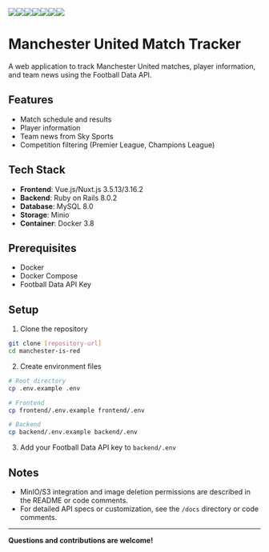 <img src="https://img.shields.io/badge/-Vue.js-4FC08D.svg?logo=vue.js&style=plastic"><img src="https://img.shields.io/badge/-Nuxt.js-00C58E.svg?logo=nuxt.js&style=plastic"><img src="https://img.shields.io/badge/-Ruby-CC342D.svg?logo=ruby&style=plastic"><img src="https://img.shields.io/badge/-Rails-CC0000.svg?logo=rails&style=plastic"><img src="https://img.shields.io/badge/-Docker-1488C6.svg?logo=docker&style=plastic"><img src="https://img.shields.io/badge/-Mysql-4479A1.svg?logo=mysql&style=plastic"><img src="https://img.shields.io/badge/-Redis-D82C20.svg?logo=redis&style=plastic">

# Manchester United Match Tracker

A web application to track Manchester United matches, player information, and team news using the Football Data API.

## Features

- Match schedule and results
- Player information
- Team news from Sky Sports
- Competition filtering (Premier League, Champions League)

## Tech Stack

- **Frontend**: Vue.js/Nuxt.js 3.5.13/3.16.2
- **Backend**: Ruby on Rails 8.0.2
- **Database**: MySQL 8.0
- **Storage**: Minio 
- **Container**: Docker 3.8

## Prerequisites

- Docker
- Docker Compose
- Football Data API Key

## Setup

1. Clone the repository

```bash
git clone [repository-url]
cd manchester-is-red
```

2. Create environment files

```bash
# Root directory
cp .env.example .env

# Frontend
cp frontend/.env.example frontend/.env

# Backend
cp backend/.env.example backend/.env
```

3. Add your Football Data API key to `backend/.env`

## Notes

- MinIO/S3 integration and image deletion permissions are described in the README or code comments.
- For detailed API specs or customization, see the `/docs` directory or code comments.

---

**Questions and contributions are welcome!**
